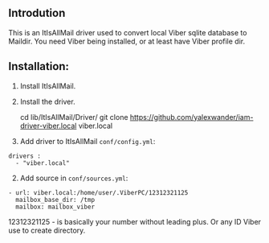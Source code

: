## Introdution

This is an ItIsAllMail driver used to convert local Viber sqlite database to Maildir. You need Viber being installed, or at least have Viber profile dir.

## Installation:

1) Install ItIsAllMail.
2) Install the driver.

    cd lib/ItIsAllMail/Driver/
    git clone https://github.com/yalexwander/iam-driver-viber.local viber.local

3) Add driver to ItIsAllMail `conf/config.yml`:

```
drivers :
  - "viber.local"
```

2) Add source in `conf/sources.yml`:

```
- url: viber.local:/home/user/.ViberPC/12312321125
  mailbox_base_dir: /tmp
  mailbox: mailbox_viber
```

12312321125 - is basically your number without leading plus. Or any ID Viber use to create directory.
